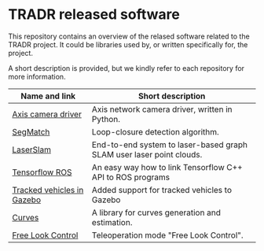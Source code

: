 # TRADR released software
This repository contains an overview of the relased software related to the TRADR project. It could be libraries used by, or written specifically for, the project.

A short description is provided, but we kindly refer to each repository for more information.

| Name and link | Short description |
| --- | --- |
| [Axis camera driver](https://github.com/tradr-project/axis_camera) | Axis network camera driver, written in Python. |
| [SegMatch](https://github.com/ethz-asl/segmatch) | Loop-closure detection algorithm. |
| [LaserSlam](https://github.com/ethz-asl/laser_slam) | End-to-end system to laser-based graph SLAM user laser point clouds. |
| [Tensorflow ROS](https://github.com/tradr-project/tensorflow_ros) | An easy way how to link Tensorflow C++ API to ROS programs |
| [Tracked vehicles in Gazebo](https://bitbucket.org/osrf/gazebo/pull-requests/2652/added-support-for-tracked-vehicles/diff) | Added support for tracked vehicles to Gazebo |
| [Curves](https://github.com/ethz-asl/curves) | A library for curves generation and estimation. |
| [Free Look Control](https://github.com/tradr-project/free-look-control) | Teleoperation mode "Free Look Control". |
